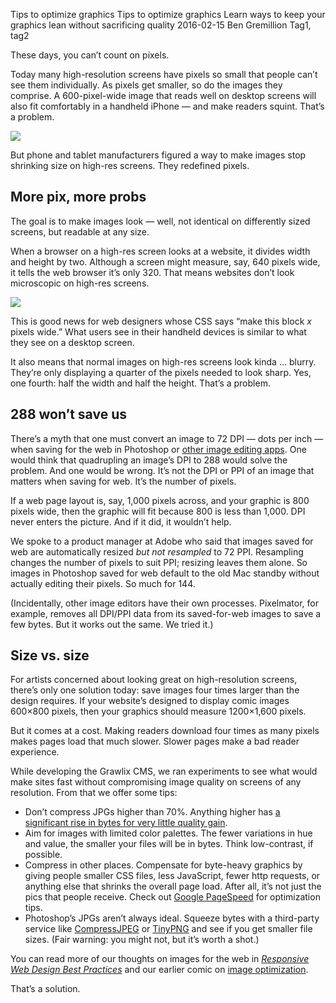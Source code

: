Tips to optimize graphics
Tips to optimize graphics
Learn ways to keep your graphics lean without sacrificing quality
2016-02-15
Ben Gremillion
Tag1, tag2

These days, you can’t count on pixels.

Today many high-resolution screens have pixels so small that people can’t see them individually. As pixels get smaller, so do the images they comprise. A 600-pixel-wide image that reads well on desktop screens will also fit comfortably in a handheld iPhone — and make readers squint. That’s a problem.

![](/blog_content/tips-to-optimize-graphics/Using-hardware-pixels.png)

But phone and tablet manufacturers figured a way to make images stop shrinking size on high-res screens. They redefined pixels.

## More pix, more probs

The goal is to make images look — well, not identical on differently sized screens, but readable at any size.

When a browser on a high-res screen looks at a website, it divides width and height by two. Although a screen might measure, say, 640 pixels wide, it tells the web browser it’s only 320. That means websites don’t look microscopic on high-res screens. 


![](/blog_content/tips-to-optimize-graphics/Using-reference-pixels.png)

This is good news for web designers whose CSS says “make this block *x* pixels wide.” What users see in their handheld devices is similar to what they see on a desktop screen.

It also means that normal images on high-res screens look kinda … blurry. They’re only displaying a quarter of the pixels needed to look sharp. Yes, one fourth: half the width and half the height. That’s a problem.


## 288 won’t save us

There’s a myth that one must convert an image to 72 DPI — dots per inch — when saving for the web in Photoshop or [other image editing apps](http://www.pixelmator.com/). One would think that quadrupling an image’s DPI to 288 would solve the problem. And one would be wrong. It’s not the DPI or PPI of an image that matters when saving for web. It’s the number of pixels. 

If a web page layout is, say, 1,000 pixels across, and your graphic is 800 pixels wide, then the graphic will fit because 800 is less than 1,000. DPI never enters the picture. And if it did, it wouldn’t help.

We spoke to a product manager at Adobe who said that images saved for web are automatically resized *but not resampled* to 72 PPI. Resampling changes the number of pixels to suit PPI; resizing leaves them alone. So images in Photoshop saved for web default to the old Mac standby without actually editing their pixels. So much for 144.

(Incidentally, other image editors have their own processes. Pixelmator, for example, removes all DPI/PPI data from its saved-for-web images to save a few bytes. But it works out the same. We tried it.)

## Size vs. size

For artists concerned about looking great on high-resolution screens, there’s only one solution today: save images four times larger than the design requires. If your website’s designed to display comic images 600&times;800 pixels, then your graphics should measure 1200&times;1,600 pixels.

But it comes at a cost. Making readers download four times as many pixels makes pages load that much slower. Slower pages make a bad reader experience.

While developing the Grawlix CMS, we ran experiments to see what would make sites fast without compromising image quality on screens of any resolution. From that we offer some tips:

- Don’t compress JPGs higher than 70%. Anything higher has [a significant rise in bytes for very little quality gain](https://zurb.com/expo/lessons/boost-website-speed-with-smart-image-compression).
- Aim for images with limited color palettes. The fewer variations in hue and value, the smaller your files will be in bytes. Think low-contrast, if possible.
- Compress in other places. Compensate for byte-heavy graphics by giving people smaller CSS files, less JavaScript, fewer http requests, or anything else that shrinks the overall page load. After all, it’s not just the pics that people receive. Check out [Google PageSpeed](https://developers.google.com/speed/pagespeed/insights/) for optimization tips.
- Photoshop’s JPGs aren’t always ideal. Squeeze bytes with a third-party service like [CompressJPEG](http://compressjpeg.com/) or [TinyPNG](http://compressjpeg.com/) and see if you get smaller file sizes. (Fair warning: you might not, but it’s worth a shot.)

You can read more of our thoughts on images for the web in *[Responsive Web Design Best Practices](https://studio.uxpin.com/ebooks/responsive-web-design-best-practices/)* and our earlier comic on [image optimization](http://www.getgrawlix.com/docs/1/image-optimization).

That’s a solution.